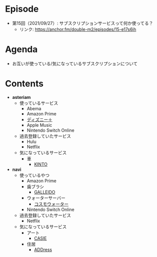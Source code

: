 # Episode

- 第15回（2021/09/27）: サブスクリプションサービスって何か使ってる？
  - リンク: https://anchor.fm/double-m2/episodes/15-e17s6ih

# Agenda

- お互いが使っている/気になっているサブスクリプションについて

# Contents

- **asteriam**
  - 使っているサービス
    - Abema
    - Amazon Prime
    - [ディズニー＋](https://disneyplus.disney.co.jp/)
    - Apple Music
    - Nintendo Switch Online
  - 過去登録していたサービス
    - Hulu
    - Netflix
  - 気になっているサービス
    - 車
      - [KINTO](https://kinto-jp.com/)
- **navi**
  - 使っているやつ
    - Amazon Prime
    - 歯ブラシ
      - [GALLEIDO](https://mtmen.jp/shopping/lp.php?p=gdm_01)
    - ウォーターサーバー
      - [コスモウォーター](https://www.cosmowater.com/)
    - Nintendo Switch Online
  - 過去登録していたサービス
    - Netflix
  - 気になっているサービス
    - アート
      - [CASIE](https://casie.jp/)
    - 住居
      - [ADDress](https://address.love/)
